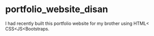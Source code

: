 # portfolio_website_disan
I had recently built this portfolio website for my brother using HTML&lt; CSS&lt;JS&lt;Bootstraps.
